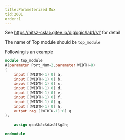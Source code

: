 ```yaml
---
title:Parameterized Mux
tid:2001
order:1
---
```


See https://hitsz-cslab.gitee.io/diglogic/lab1/s1/ for detail

The name of Top module should be `top_module`

Following is an example

```verilog
module top_module
#(parameter Port_Num=2,parameter WIDTH=8)
(
    input [(WIDTH-1):0] a,
    input [(WIDTH-1):0] b,
    input [(WIDTH-1):0] c,
    input [(WIDTH-1):0] d,
    input [(WIDTH-1):0] e,
    input [(WIDTH-1):0] f,
    input [(WIDTH-1):0] g,
    input [(WIDTH-1):0] h,
    output reg [(WIDTH-1):0] q
);
    
    assign q=a&b&c&d&e&f&g&h;
    
endmodule
```
